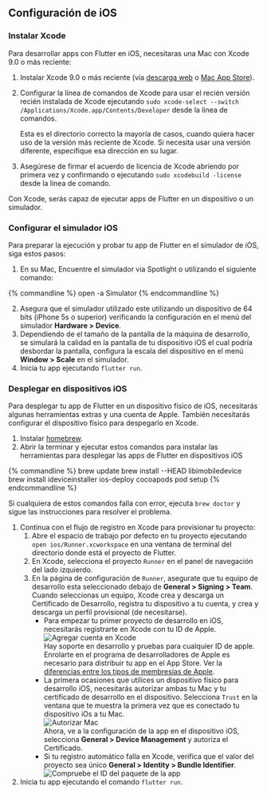 ## Configuración de iOS 

### Instalar Xcode

Para desarrollar apps con Flutter en iOS, necesitaras una Mac con Xcode 9.0 o más reciente:

1. Instalar Xcode 9.0 o más reciente (vía [descarga web](https://developer.apple.com/xcode/) o
[Mac App Store](https://itunes.apple.com/us/app/xcode/id497799835)).
1. Configurar la línea de comandos de Xcode para usar el recién versión recién instalada de Xcode 
ejecutando `sudo xcode-select --switch /Applications/Xcode.app/Contents/Developer` desde 
la linea de comandos.

   Esta es el directorio correcto la mayoría de casos, cuando quiera hacer uso de la versión más reciente de Xcode.
   Si necesita usar una versión diferente, especifique esa dirección en su lugar.

1. Asegúrese de firmar el acuerdo de licencia de Xcode abriendo por primera vez y confirmando o
ejecutando `sudo xcodebuild -license` desde la linea de comando.

Con Xcode, serás capaz de ejecutar apps de Flutter en un dispositivo o un simulador.

### Configurar el simulador iOS

Para preparar la ejecución y probar tu app de Flutter en el simulador de iOS, siga estos pasos:

1. En su Mac, Encuentre el simulador via Spotlight o utilizando el siguiente comando:

{% commandline %}
open -a Simulator
{% endcommandline %}

2. Asegura que el simulador utilizado este utilizando un dispositivo de 64 bits (iPhone 5s o superior)  verificando la configuración en el menú del simulador **Hardware > Device**.
3. Dependiendo de el tamaño de la pantalla de la máquina de desarrollo, se simulará la calidad en la pantalla de tu dispositivo iOS el cual podría desbordar la pantalla, configura la escala del dispositivo en el menú **Window > Scale** en el simulador.
4. Inicia tu app ejecutando `flutter run`.


### Desplegar en dispositivos iOS

Para desplegar tu app de Flutter en un dispositivo físico de iOS, necesitarás algunas herramientas extras y una cuenta de Apple. También necesitarás configurar el dispositivo físico para despegarlo en Xcode.


1. Instalar [homebrew](http://brew.sh/).
1. Abrir la terminar y ejecutar estos comandos para instalar las herramientas para desplegar las apps de Flutter en dispositivos iOS

{% commandline %}
brew update
brew install --HEAD libimobiledevice
brew install ideviceinstaller ios-deploy cocoapods
pod setup
{% endcommandline %}

   Si cualquiera de estos comandos falla con error, ejecuta `brew doctor` y sigue las instrucciones
   para resolver el problema.

1. Continua con el flujo de registro en Xcode para provisionar tu proyecto:
    1. Abre el espacio de trabajo por defecto en tu proyecto ejecutando `open ios/Runner.xcworkspace`  en una ventana de terminal del directorio donde está el proyecto de Flutter.
    1. En Xcode, selecciona el proyecto `Runner` en  el panel de navegación del lado izquierdo.
    1. En la página de configuración de `Runner`, asegurate que tu equipo de desarrollo esta seleccionado debajo de **General > Signing > Team**. Cuando seleccionas un equipo, Xcode crea y descarga un Certificado de Desarrollo, registra tu dispositivo a tu cuenta, y crea y descarga un perfil provisional (de necesitarse).
        * Para empezar tu primer proyecto de desarrollo en iOS, necesitarás registrarte en Xcode con tu ID de Apple.<br>
        ![Agregar cuenta en Xcode](/images/setup/xcode-account.png)<br>
        Hay soporte en desarrollo y pruebas para cualquier ID de apple. Enrolarte en el programa de desarrolladores de Apple es necesario para distribuir tu app en el App Store. Ver la [diferencias entre los tipos de membresías de Apple](https://developer.apple.com/support/compare-memberships).
        * La primera ocasiones que utilices un dispositivo físico para desarrollo iOS, necesitarás autorizar ambas tu Mac y tu certificado de desarrollo en el dispositivo. Selecciona `Trust` en la ventana que te muestra la primera vez que es conectado tu dispositivo iOs a tu Mac.<br>
        ![Autorizar Mac](/images/setup/trust-computer.png)<br>
        Ahora, ve a la configuración de la app en el dispositivo iOS, selecciona **General > Device Management**  y autoriza el Certificado.
        * Si tu registro automático falla en Xcode, verifica que el valor del proyecto sea único **General > Identity > Bundle Identifier**.<br>
        ![Compruebe el ID del paquete de la app](/images/setup/xcode-unique-bundle-id.png)
1. Inicia tu app ejecutando el comando `flutter run`.
